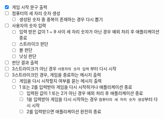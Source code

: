 - [x] 게임 시작 문구 출력
- [ ] 컴퓨터의 세 자리 숫자 생성
  - [ ] 생성된 숫자 중 중복이 존재하는 경우 다시 뽑기
- [ ] 사용자의 숫자 입력
  - [ ] 입력 받은 값이 1 ~ 9 사이 세 자리 숫자가 아닌 경우 예외 처리 후 애플리케이션 종료
  - [ ] 스트라이크 판단
  - [ ] 볼 판단
  - [ ] 낫싱 판단
- [ ] 판단 결과 출력
- [ ] 3스트라이크가 아닌 경우 `사용자의 숫자 입력` 부터 다시 시작
- [ ] 3스트라이크인 경우, 게임을 종료하는 메시지 출력
  - [ ] 게임을 다시 시작할지 여부를 묻는 메시지 출력
  - [ ] 1 또는 2를 입력받아 게임을 다시 시작하거나 애플리케이션 종료
    - [ ] 입력된 값이 1 또는 2가 아닌 경우 예외 처리 후 애플리케이션 종료
    - [ ] 1을 입력받아 게임을 다시 시작하는 경우 `컴퓨터의 세 자리 숫자 생성`부터 다시 시작
    - [ ] 2를 입력받으면 애플리케이션 완전히 종료